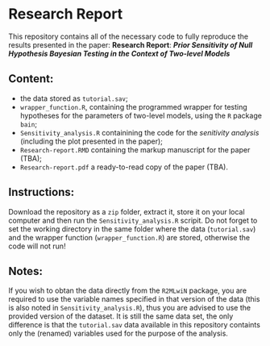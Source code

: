 # Research Report
 
This repository contains all of the necessary code to fully reproduce the results presented in the paper: **Research Report**: ***Prior Sensitivity of Null Hypothesis Bayesian Testing in the Context of Two-level Models***

## Content:

 - the data stored as  `tutorial.sav`; 
 - `wrapper_function.R`, containing the programmed wrapper for testing hypotheses for the parameters of two-level models, using the `R` package `bain`;
 - `Sensitivity_analysis.R` containining the code for the *senitivity analysis* (including the plot presented in the paper);
 - `Research-report.RMD` containing the markup manuscript for the paper (TBA);
 - `Research-report.pdf` a ready-to-read copy of the paper (TBA).

## Instructions:
Download the repository as a `zip` folder, extract it, store it on your local computer and then run the `Sensitivity_analysis.R` scripit. Do not forget to set the working directory in the same folder where the data (`tutorial.sav`) and the wrapper function (`wrapper_function.R`) are stored, otherwise the code will not run!

## Notes:
If you wish to obtan the data directly from the `R2MLwiN` package, you are required to use the variable names specified in that version of the data (this is also noted in `Sensitivity_analysis.R`), thus you are advised to use the provided version of the dataset. It is still the same data set, the only difference is that the `tutorial.sav` data available in this repository containts only the (renamed) variables used for the purpose of the analysis.
